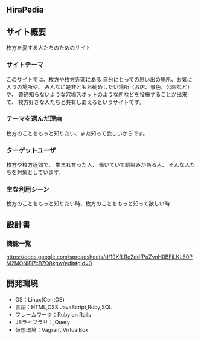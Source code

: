 ## HiraPedia

## サイト概要
枚方を愛する人たちのためのサイト

### サイトテーマ
このサイトでは、枚方や枚方近郊にある
自分にとっての思い出の場所、お気に入りの場所や、
みんなに是非ともお勧めしたい場所（お店、景色、公園など）や、
普通知らないような穴場スポットのような所などを投稿することが出来て、
枚方好きな人たちと共有しあえるというサイトです。

### テーマを選んだ理由
枚方のことをもっと知りたい、また知って欲しいからです。

### ターゲットユーザ
枚方や枚方近郊で、
生まれ育った人、
働いていて馴染みがある人、
そんな人たちを対象としています。

### 主な利用シーン
枚方のことをもっと知りたい時、枚方のことをもっと知って欲しい時

## 設計書

### 機能一覧
https://docs.google.com/spreadsheets/d/19XfLRc2ddfPoZvnH0BFiLKL60PM2MONlFi7cBZQ8kgw/edit#gid=0

## 開発環境
- OS：Linux(CentOS)
- 言語：HTML,CSS,JavaScript,Ruby,SQL
- フレームワーク：Ruby on Rails
- JSライブラリ：jQuery
- 仮想環境：Vagrant,VirtualBox
